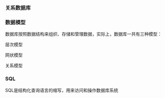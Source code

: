 <!--
 * @Author: dhj 17613071153@163.com
 * @Date: 2023-03-23 14:55:15
 * @LastEditors: dhj 17613071153@163.com
 * @LastEditTime: 2023-03-23 15:25:09
 * @FilePath: \vuepress\docs\docs\jinjie\SQL.md
 * @Description: 这是默认设置,请设置`customMade`, 打开koroFileHeader查看配置 进行设置: https://github.com/OBKoro1/koro1FileHeader/wiki/%E9%85%8D%E7%BD%AE
-->
### 关系数据库

### 数据模型

数据库按照数据结构来组织、存储和管理数据，实际上，数据库一共有三种模型：

层次模型

网状模型

关系模型

### SQL

SQL是结构化查询语言的缩写，用来访问和操作数据库系统


